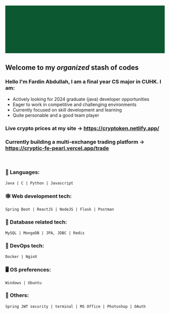![Alt Text](https://github.com/fabdullah230/fabdullah230/blob/main/intro%20gif.gif)





## Welcome to my _organized_ stash of codes

### Hello I'm Fardin Abdullah, I am a final year CS major in CUHK. I am:

- Actively looking for 2024 graduate (java) developer opportunities
- Eager to  work in competitive and challenging environments
- Currently focused on skill development and learning
- Quite personable and a good team player

### Live crypto prices at my site -> https://cryptoken.netlify.app/
### Currently building a multi-exchange trading platform -> https://cryptic-fe-pearl.vercel.app/trade





<br />


### 📖 Languages:

```
Java | C | Python | Javascript
```

### 🕸 Web development tech:
```
Spring Boot | ReactJS | NodeJS | Flask | Postman
```
### 📂 Database related tech:

```
MySQL | MongoDB | JPA, JDBC | Redis
```

### 🚢 DevOps tech:
```
Docker | NginX
```

### 🖥️ OS preferences:
```
Windows | Ubuntu 
```

### 📑 Others:
```
Spring JWT security | terminal | MS Office | Photoshop | OAuth
```






<!--
**fabdullah230/fabdullah230** is a ✨ _special_ ✨ repository because its `README.md` (this file) appears on your GitHub profile.

Here are some ideas to get you started:

- 🔭 I’m currently working on ...
- 🌱 I’m currently learning ...
- 👯 I’m looking to collaborate on ...
- 🤔 I’m looking for help with ...
- 💬 Ask me about ...
- 📫 How to reach me: ...
- 😄 Pronouns: ...
- ⚡ Fun fact: ...
-->

